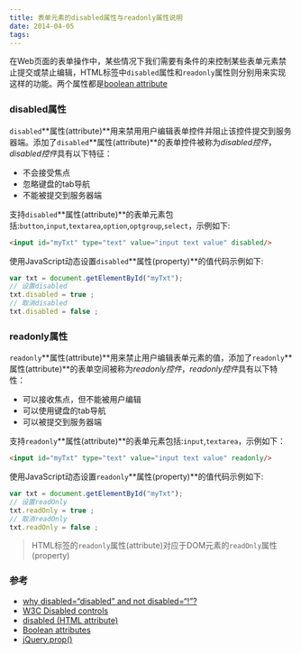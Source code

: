 ```yaml
---
title: 表单元素的disabled属性与readonly属性说明
date: 2014-04-05
tags:
---
```




在Web页面的表单操作中，某些情况下我们需要有条件的来控制某些表单元素禁止提交或禁止编辑，HTML标签中`disabled`属性和`readonly`属性则分别用来实现这样的功能。两个属性都是[boolean attribute][ref-4]

### disabled属性

`disabled`**属性(attribute)**用来禁用用户编辑表单控件并阻止该控件提交到服务器端。添加了`disabled`**属性(attribute)**的表单控件被称为*disabled控件*，*disabled控件*具有以下特征：

+ 不会接受焦点
+ 忽略键盘的tab导航
+ 不能被提交到服务器端

支持`disabled`**属性(attribute)**的表单元素包括:`button`,`input`,`textarea`,`option`,`optgroup`,`select`，示例如下:
```html
<input id="myTxt" type="text" value="input text value" disabled/>
```
使用JavaScript动态设置`disabled`**属性(property)**的值代码示例如下:
```js
var txt = document.getElementById("myTxt");
// 设置disabled
txt.disabled = true ;
// 取消disabled
txt.disabled = false ;
```
### readonly属性

`readonly`**属性(attribute)**用来禁止用户编辑表单元素的值，添加了`readonly`**属性(attribute)**的表单空间被称为*readonly控件*，*readonly控件*具有以下特性：

+ 可以接收焦点，但不能被用户编辑
+ 可以使用键盘的tab导航
+ 可以被提交到服务器端

支持`readonly`**属性(attribute)**的表单元素包括:`input`,`textarea`，示例如下：
```html
<input id="myTxt" type="text" value="input text value" readonly/>
```
使用JavaScript动态设置`readonly`**属性(property)**的值代码示例如下:
```js
var txt = document.getElementById("myTxt");
// 设置readOnly
txt.readOnly = true ;
// 取消readOnly
txt.readOnly = false ;
```
> HTML标签的`readonly`属性(attribute)对应于DOM元素的`readOnly`属性(property)


### 参考

+ [why disabled=“disabled” and not disabled=“!”?][ref-1]
+ [W3C Disabled controls][ref-2]
+ [disabled (HTML attribute)][ref-3]
+ [Boolean attributes][ref-4]
+ [jQuery.prop()][ref-5]

[ref-1]: http://stackoverflow.com/questions/6531738/why-disabled-disabled-and-not-disabled/6531804#6531804
[ref-2]: http://www.w3.org/TR/REC-html40/interact/forms.html#h-17.12.1
[ref-3]: http://reference.sitepoint.com/html/input/disabled
[ref-4]: http://www.whatwg.org/specs/web-apps/current-work/#boolean-attributes
[ref-5]: http://api.jquery.com/prop/